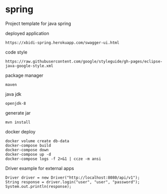# spring
Project template for java spring

deployed application
````
https://xbidi-spring.herokuapp.com/swagger-ui.html
````
code style
````
https://raw.githubusercontent.com/google/styleguide/gh-pages/eclipse-java-google-style.xml
````
package manager
````
maven
````
java jdk
````
openjdk-8
````

generate jar
````
mvn install
````

docker deploy
````
docker volume create db-data
docker-compose build
docker-compose down
docker-compose up -d
docker-compose logs -f 2>&1 | ccze -m ansi
````

Driver example for external apps
````
Driver driver = new Driver("http://localhost:8080/api/v1");
String response = driver.login("user", "user", "password");
System.out.println(response);
````
